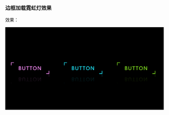 ### 边框加载霓虹灯效果

效果：

![演示](https://raw.githubusercontent.com/DW62/ImgStg/master/202306060858595.gif)
